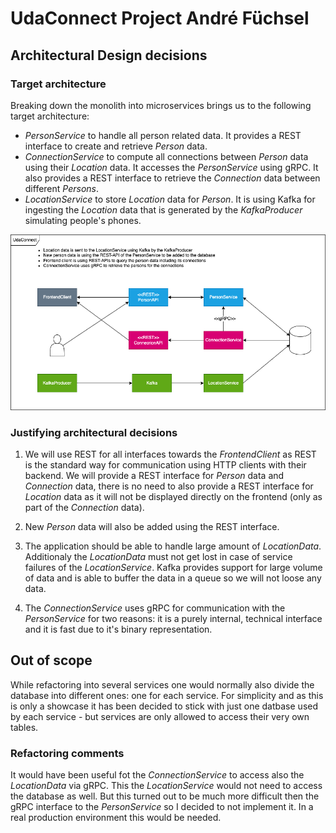 # UdaConnect Project André Füchsel 

## Architectural Design decisions

### Target architecture

Breaking down the monolith into microservices brings us to the following target architecture: 

* _PersonService_ to handle all person related data. It provides a REST interface to create and retrieve _Person_ data. 
* _ConnectionService_ to compute all connections between _Person_ data using their _Location_ data. It accesses the _PersonService_ using gRPC. It also provides a REST interface to retrieve the _Connection_ data between different _Persons_. 
* _LocationService_ to store _Location_ data for _Person_. It is using Kafka for ingesting the _Location_ data that is generated by the _KafkaProducer_ simulating people's phones.  

![Udaconnect target architecture](architecture_design.png)

### Justifying architectural decisions

1. We will use REST for all interfaces towards the _FrontendClient_ as REST is the standard way for communication using HTTP clients with their backend. We will provide a REST interface for _Person_ data and _Connection_ data, there is no need to also provide a REST interface for _Location_ data as it will not be displayed directly on the frontend (only as part of the _Connection_ data). 

2. New _Person_ data will also be added using the REST interface. 

3. The application should be able to handle large amount of _LocationData_. Additionaly the _LocationData_ must not get lost in case of service failures of the _LocationService_. Kafka provides support for large volume of data and is able to buffer the data in a queue so we will not loose any data. 

4. The _ConnectionService_ uses gRPC for communication with the _PersonService_ for two reasons: it is a purely internal, technical interface and it is fast due to it's binary representation. 

## Out of scope

While refactoring into several services one would normally also divide the database into different ones: one for each service. For simplicity and as this is only a showcase it has been decided to stick with just one datbase used by each service - but services are only allowed to access their very own tables. 

### Refactoring comments

It would have been useful fot the _ConnectionService_ to access also the _LocationData_ via gRPC. This the _LocationService_ would not need to access the database as well. But this turned out to be much more difficult then the gRPC interface to the _PersonService_ so I decided to not implement it. In a real production environment this would be needed. 


